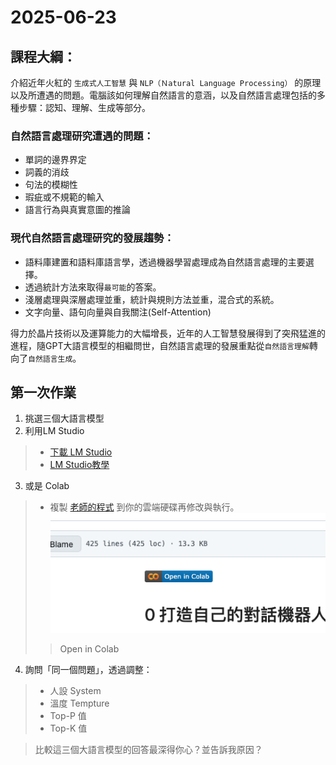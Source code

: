 # 2025-06-23

## 課程大綱：
介紹近年火紅的 `生成式人工智慧` 與 `NLP（Ｎatural Language Processing）` 的原理以及所遭遇的問題。電腦該如何理解自然語言的意涵，以及自然語言處理包括的多種步驟：認知、理解、生成等部分。
### 自然語言處理研究遭遇的問題：
* 單詞的邊界界定<br>
* 詞義的消歧<br>
* 句法的模糊性<br>
* 瑕疵或不規範的輸入<br>
* 語言行為與真實意圖的推論<br>
### 現代自然語言處理研究的發展趨勢：
* 語料庫建置和語料庫語言學，透過機器學習處理成為自然語言處理的主要選擇。<br>
* 透過統計方法來取得`最可能`的答案。<br>
* 淺層處理與深層處理並重，統計與規則方法並重，混合式的系統。<br>
* 文字向量、語句向量與自我關注(Self-Attention)

得力於晶片技術以及運算能力的大幅增長，近年的人工智慧發展得到了突飛猛進的進程，隨GPT大語言模型的相繼問世，自然語言處理的發展重點從`自然語言理解`轉向了`自然語言生成`。


## 第一次作業
1. 挑選三個大語言模型
2. 利用LM Studio 
> - <a href="https://lmstudio.ai/" target="_blank" rel="noopener noreferrer">下載 LM Studio</a>
> - <a href="https://the-walking-fish.com/p/lmstudio/" target="_blank" rel="noopener noreferrer">LM Studio教學</a>
3. 或是 Colab
> - 複製 <a href="https://github.com/hsuancheyang/AI_Colab/blob/main/20250626%E6%89%93%E9%80%A0%E8%87%AA%E5%B7%B1%E7%9A%84%E5%B0%8D%E8%A9%B1%E6%A9%9F%E5%99%A8%E4%BA%BA.ipynb">老師的程式</a> 到你的雲端硬碟再修改與執行。
![image](/images/2025-06-30-09.16.25.png)
>> Open in Colab
4. 詢問「同一個問題」，透過調整：
> - 人設 System
> - 溫度 Tempture
> - Top-P 值
> - Top-K 值
 
> 比較這三個大語言模型的回答最深得你心？並告訴我原因？
